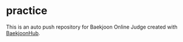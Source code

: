 # practice
This is an auto push repository for Baekjoon Online Judge created with [BaekjoonHub](https://github.com/BaekjoonHub/BaekjoonHub).
